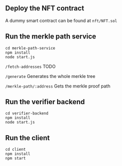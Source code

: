 ## Deploy the NFT contract

A dummy smart contract can be found at `nft/NFT.sol`

## Run the merkle path service

```
cd merkle-path-service
npm install
node start.js
```

`/fetch-addresses`
TODO

`/generate`
Generates the whole merkle tree

`/merkle-path/:address`
Gets the merkle proof path

## Run the verifier backend

```
cd verifier-backend
npm install
node start.js
```

## Run the client

```
cd client
npm install
npm start
```